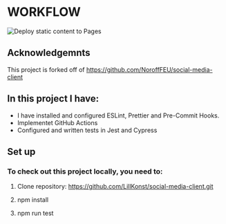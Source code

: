 # WORKFLOW 

![Deploy static content to Pages](https://github.com/LillKonst/social-media-client/actions/workflows/pages.yml/badge.svg)

## Acknowledgemnts
This project is forked off of https://github.com/NoroffFEU/social-media-client

## In this project I have: 
* I have installed and configured ESLint, Prettier and Pre-Commit Hooks.
* Implementet GitHub Actions
* Configured and written tests in Jest and Cypress


## Set up
### To check out this project locally, you need to:

1. Clone repository: 
   https://github.com/LillKonst/social-media-client.git

2. npm install 

3. npm run test
